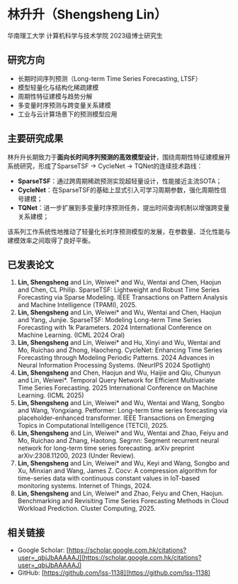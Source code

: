 # 林升升（Shengsheng Lin）

华南理工大学 计算机科学与技术学院 2023级博士研究生 

## 研究方向

- 长期时间序列预测（Long-term Time Series Forecasting, LTSF）
- 模型轻量化与结构化稀疏建模
- 周期性特征建模与趋势分解
- 多变量时序预测与跨变量关系建模
- 工业与云计算场景下的预测模型应用

## 主要研究成果

林升升长期致力于**面向长时间序列预测的高效模型设计**，围绕周期性特征建模展开系统研究，形成了SparseTSF → CycleNet → TQNet的连续技术路线：

- **SparseTSF**：通过跨周期稀疏预测实现超轻量设计，性能接近主流SOTA；
- **CycleNet**：在SparseTSF的基础上显式引入可学习周期参数，强化周期性信号建模；
- **TQNet**：进一步扩展到多变量时序预测任务，提出时间查询机制以增强跨变量关系建模；

该系列工作系统性地推动了轻量化长时序预测模型的发展，在参数量、泛化性能与建模效率之间取得了良好平衡。

## 已发表论文

1. **Lin, Shengsheng** and Lin, Weiwei* and Wu, Wentai and Chen, Haojun and Chen, CL Philip. SparseTSF: Lightweight and Robust Time Series Forecasting via Sparse Modeling. IEEE Transactions on Pattern Analysis and Machine Intelligence (TPAMI), 2025.
2. **Lin, Shengsheng** and Lin, Weiwei* and Wu, Wentai and Chen, Haojun and Yang, Junjie. SparseTSF: Modeling Long-term Time Series Forecasting with 1k Parameters. 2024 International Conference on Machine Learning. (ICML 2024 Oral)
3. **Lin, Shengsheng** and Lin, Weiwei* and Hu, Xinyi and Wu, Wentai and Mo, Ruichao and Zhong, Haocheng. CycleNet: Enhancing Time Series Forecasting through Modeling Periodic Patterns. 2024 Advances in Neural Information Processing Systems. (NeurIPS 2024 Spotlight)
4. **Lin, Shengsheng** and Chen, Haojun and Wu, Haijie and Qiu, Chunyun and Lin, Weiwei*. Temporal Query Network for Efficient Multivariate Time Series Forecasting. 2025 International Conference on Machine Learning. (ICML 2025)
5. **Lin, Shengsheng** and Lin, Weiwei* and Wu, Wentai and Wang, Songbo and Wang, Yongxiang. Petformer: Long-term time series forecasting via placeholder-enhanced transformer. IEEE Transactions on Emerging Topics in Computational Intelligence (TETCI), 2025.
6. **Lin, Shengsheng** and Lin, Weiwei* and Wu, Wentai and Zhao, Feiyu and Mo, Ruichao and Zhang, Haotong. Segrnn: Segment recurrent neural network for long-term time series forecasting. arXiv preprint arXiv:2308.11200, 2023 (Under Review).
7. **Lin, Shengsheng** and Lin, Weiwei* and Wu, Keyi and Wang, Songbo and Xu, Minxian and Wang, James Z. Cocv: A compression algorithm for time-series data with continuous constant values in IoT-based monitoring systems. Internet of Things, 2024.
8. **Lin, Shengsheng** and Lin, Weiwei* and Zhao, Feiyu and Chen, Haojun. Benchmarking and Revisiting Time Series Forecasting Methods in Cloud Workload Prediction. Cluster Computing, 2025.

## 相关链接

- Google Scholar: [https://scholar.google.com.hk/citations?user=_qbjJbAAAAAJ](https://scholar.google.com.hk/citations?user=_qbjJbAAAAAJ)
- GitHub: [https://github.com/lss-1138](https://github.com/lss-1138)